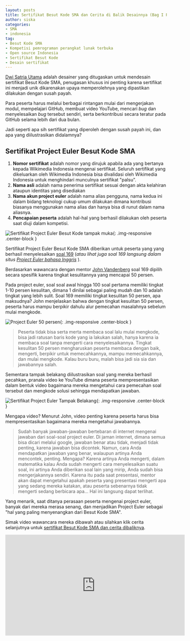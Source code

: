 ```yaml
---
layout: posts
title: Sertifikat Besut Kode SMA dan Cerita di Balik Desainnya (Bag I Project Euler)
author: siska
categories:
- SMA
- indonesia
tag:
- Besut Kode SMA
- Kompetisi pemrograman perangkat lunak terbuka
- Open source Indonesia
- Sertifikat Besut Kode 
- Desain sertifikat
---
```


[Dwi Satria Utama](https://github.com/RioSatria) adalah desainer yang ditugaskan untuk mendesain sertifikat Besut Kode SMA, penugasan khusus ini penting karena sertifikat ini menjadi unik dikarenakan upaya memperolehnya yang dipastikan dilakukan dengan susah payah. 

Para peserta harus melalui berbagai rintangan mulai dari mengerjakan modul, mempelajari GitHub, membuat video YouTube, 
mencari *bug* dan menyelesaikan *bug* tersebut sendiri, serta berkontribusi secara teratur pada GitHub selama lebih dari dua bulan. 

Jadi seperti apa sih sertifikat yang diperoleh dengan susah payah ini, dan apa yang diilustrasikan didalamnya? 

## Sertifikat Project Euler Besut Kode SMA
1. **Nomor sertifikat** adalah nomor yang dirujuk apabila ada yang bertanya kepada Wikimedia Indonesia mengenai sertifikat. Seluruh sertifikat yang dikeluarkan oleh Wikimedia Indonesia bisa divalidasi oleh Wikimedia Indonesia untuk menghindari munculnya sertifikat "palsu". 
2. **Nama asli** adalah nama penerima sertifikat sesuai dengan akta kelahiran ataupun identitas yang disediakan
3. **Nama akun project euler** adalah nama alias pengguna, nama kedua ini dalam bidang teknologi cukup umum dilakukan dimana kontribusi biasanya menggunakan nama alias dan hanya bisa di runut dalam nama aliasnya. 
4. **Pencapaian peserta** adalah hal-hal yang berhasil dilakukan oleh peserta saat diuji dalam kompetisi. 

![Sertifikat Project Euler Besut Kode tampak muka](http://wikimedia-id.github.io/besutkode/img/blog/Sertifikat%20Project%20Euler%20tampak%20muka.png
 "Sertifikat Project Euler Besut Kode tampak muka"){: .img-responsive .center-block } 

Sertifikat Project Euler Besut Kode SMA diberikan untuk peserta yang yang berhasil menyelesaikan  [soal 169](http://wikimedia-id.github.io/projecteuler/#soal-169) (_atau lihat juga soal 169 langsung dalam situs [Project Euler bahasa Inggris](https://projecteuler.net/problem=169)_ ). 

Berdasarkan wawancara dengan mentor [John Vandenberg](https://github.com/jayvdb) soal 169 dipilih secara spesifik karena tingkat kesulitannya yang mencapai 50 persen. 

Pada project euler, soal soal awal hingga 100 soal pertama memiliki tingkat 1-10 persen kesulitan, dimana 1 dinilai sebagai paling mudah dan 10 adalah tingkat yang lebih sulit. Soal 169 memiliki tingkat kesulitan 50 persen, apa maksudnya? John menjelaskan bahwa dengan tingkat kesulitan 50 persen, peserta harus mampu berpikir dahulu alur pemecahan masalahnya sebelum mulai mengkode. 

![Project Euler 50 persen](http://wikimedia-id.github.io/besutkode/img/blog/Project%20Euler%20difficulty%20level%2050%20percent.png "PE50persenkesulitan"){: .img-responsive .center-block } 

>Peserta tidak bisa serta merta membaca soal lalu mulai mengkode, bisa jadi ratusan baris kode yang ia lakukan salah, hanya karena ia membaca soal tanpa mengerti cara menyelesaikannya. Tingkat kesulitan 50 persen mengharuskan peserta membaca dengan baik, mengerti, berpikir untuk memecahkannya, mampu memecahkannya, dan mulai mengkode. Kalau buru buru, malah bisa jadi sia sia dan jawabannya salah. 

Sementara tampak belakang diilustrasikan soal yang mereka berhasil pecahkan, pranala video ke YouTube dimana peserta mempresentasikan dalam bentuk video bagaimana mereka mengetahui cara pemecahan soal tersebut dan mengkode solusi sehingga mendapatkan jawaban. 

![Sertifikat Project Euler Tampak Belakang](http://wikimedia-id.github.io/besutkode/img/blog/Project%20Euler%20Sertifikat%20Tampak%20Belakang.png "PEsertifikatbelakang"){: .img-responsive .center-block } 

Mengapa video? Menurut John, video penting karena peserta harus bisa mempresentasikan bagaimana mereka mengetahui jawabannya. 

>Sudah banyak jawaban-jawaban bertebaran di internet mengenai jawaban dari soal-soal project euler. Di jaman internet, dimana semua bisa dicari melalui google, jawaban benar atau tidak, menjadi tidak penting, karena jawaban bisa dicontek. Namun, cara Anda mendapatkan jawaban yang benar, walaupun artinya Anda mencontek, penting. Mengapa? Karena artinya Anda mengerti, dalam matematika kalau Anda sudah mengerti cara menyelesaikan suatu soal, ini artinya Anda diberikan soal lain yang mirip, Anda sudah bisa mengerjakannya sendiri. Karena itu pada saat presentasi, mentor akan dapat mengetahui apakah peserta yang presentasi mengerti apa yang sedang mereka katakan, atau peserta sebenarnya tidak mengerti sedang berbicara apa... Hal ini langsung dapat terlihat. 

Yang menarik, saat ditanya perasaan peserta mengenai project euler, banyak dari mereka merasa senang, dan menjadikan Project Euler sebagai "hal yang paling menyenangkan dari Besut Kode SMA". 

Simak video wawancara mereka dibawah atau silahkan klik cerita selanjutnya untuk [sertifikat Besut Kode SMA dan cerita dibaliknya](http://wikimedia-id.github.io/sma/2017/01/05/SertifikatBesutKodedanCeritaDesainBag2Habis.html).

<div class="video-container"><iframe width="560" height="315" src="https://www.youtube.com/embed/9IijkyLMoCY" frameborder="0" allowfullscreen></iframe></div>
